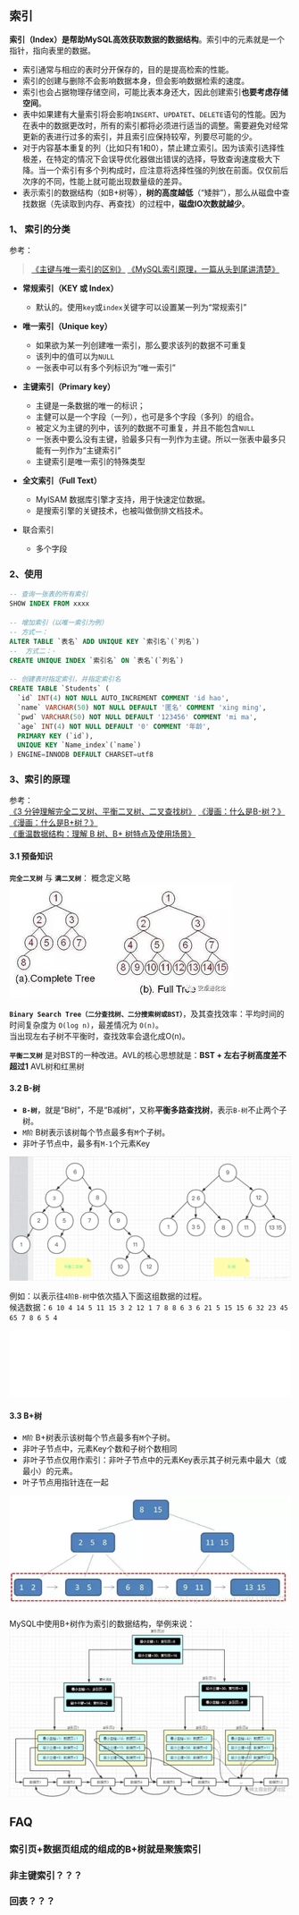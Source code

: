 ## 索引
**索引（Index）**是帮助MySQL高效获取数据的**数据结构**。索引中的元素就是一个指针，指向表里的数据。
- 索引通常与相应的表时分开保存的，目的是提高检索的性能。
- 索引的创建与删除不会影响数据本身，但会影响数据检索的速度。
- 索引也会占据物理存储空间，可能比表本身还大，因此创建索引**也要考虑存储空间**。
- 表中如果建有大量索引将会影响`INSERT`、`UPDATET`、`DELETE`语句的性能。因为在表中的数据更改时，所有的索引都将必须进行适当的调整。需要避免对经常更新的表进行过多的索引，并且索引应保持较窄，列要尽可能的少。
- 对于内容基本重复的列（比如只有1和0），禁止建立索引。因为该索引选择性极差，在特定的情况下会误导优化器做出错误的选择，导致查询速度极大下降。当一个索引有多个列构成时，应注意将选择性强的列放在前面。仅仅前后次序的不同，性能上就可能出现数量级的差异。
- 表示索引的数据结构（如B+树等），**树的高度越低**（“矮胖”），那么从磁盘中查找数据（先读取到内存、再查找）的过程中，**磁盘IO次数就越少**。

### 1、 索引的分类

参考：
> [《主键与唯一索引的区别》](https://blog.mimvp.com/article/7462.html)
> [《MySQL索引原理，一篇从头到尾讲清楚》](https://juejin.cn/post/6931901822231642125#heading-4)

- **常规索引（KEY 或 Index）**
  - 默认的。使用`key`或`index`关键字可以设置某一列为“常规索引”

- **唯一索引（Unique key）**
  - 如果欲为某一列创建唯一索引，那么要求该列的数据不可重复
  - 该列中的值可以为`NULL`
  - 一张表中可以有多个列标识为“唯一索引”

- **主键索引（Primary key）**
  - 主键是一条数据的唯一的标识；
  - 主健可以是一个字段（一列），也可是多个字段（多列）的组合。
  - 被定义为主键的列中，该列的数据不可重复，并且不能包含`NULL`
  - 一张表中要么没有主键，验最多只有一列作为主键。所以一张表中最多只能有一列作为“主键索引”
  - 主键索引是唯一索引的特殊类型

- **全文索引（Full Text）**
  - MyISAM 数据库引擎才支持，用于快速定位数据。
  - 是搜索引擎的关键技术，也被叫做倒排文档技术。

- 联合索引
  - 多个字段

### 2、使用
```sql
-- 查询一张表的所有索引
SHOW INDEX FROM xxxx

-- 增加索引（以唯一索引为例）
-- 方式一：
ALTER TABLE `表名` ADD UNIQUE KEY `索引名`(`列名`)
--  方式二：·
CREATE UNIQUE INDEX `索引名` ON `表名`(`列名`)

-- 创建表时指定索引，并指定索引名
CREATE TABLE `Students` (
  `id` INT(4) NOT NULL AUTO_INCREMENT COMMENT 'id hao',
  `name` VARCHAR(50) NOT NULL DEFAULT '匿名' COMMENT 'xing ming',
  `pwd` VARCHAR(50) NOT NULL DEFAULT '123456' COMMENT 'mi ma',
  `age` INT(4) NOT NULL DEFAULT '0' COMMENT '年龄',
  PRIMARY KEY (`id`),
  UNIQUE KEY `Name_index`(`name`)
) ENGINE=INNODB DEFAULT CHARSET=utf8

```

### 3、索引的原理
参考：  
[《3 分钟理解完全二叉树、平衡二叉树、二叉查找树》](https://mp.weixin.qq.com/s/K_oGI2rl3epTirxkST5LVQ)
[《漫画：什么是B-树？》](https://mp.weixin.qq.com/s?__biz=MzIxMjE5MTE1Nw==&mid=2653190965&idx=1&sn=53f78fa037386f85531832cd5322d2a0
)  
[《漫画：什么是B+树？》](https://mp.weixin.qq.com/s/jRZMMONW3QP43dsDKIV9VQ)  
[《重温数据结构：理解 B 树、B+ 树特点及使用场景》](https://blog.csdn.net/u011240877/article/details/80490663)


#### 3.1 预备知识

**`完全二叉树`** 与 **`满二叉树`**：
概念定义略
![](assets/2022-01-26-16-00-00.png)

**`Binary Search Tree（二分查找树、二分搜索树或BST）`**，及其查找效率：平均时间的时间复杂度为 `O(log n)`，最差情况为 `O(n)`。  
当出现左右子树不平衡时，查找效率会退化成O(n)。

**`平衡二叉树`** 是对BST的一种改进。AVL的核心思想就是：**BST + 左右子树高度差不超过1**
AVL树和红黑树

#### 3.2 B-树
- **`B-树`**，就是“B树”，不是“B减树”，又称**平衡多路查找树**，表示`B-树`不止两个子树。
- `M阶` B树表示该树每个节点最多有`M`个子树。
- 非叶子节点中，最多有`M-1`个元素Key

![](assets/2022-01-26-16-50-36.png)

例如：以表示往`4阶B-树`中依次插入下面这组数据的过程。  
候选数据：`6 10 4 14 5 11 15 3 2 12 1 7 8 8 6 3 6 21 5 15 15 6 32 23 45 65 7 8 6 5 4`

![](assets/2022-01-26-16-50-37.gif)


#### 3.3 B+树
- `M阶` B+树表示该树每个节点最多有`M`个子树。
- 非叶子节点中，元素Key个数和子树个数相同
- 非叶子节点仅用作索引：非叶子节点中的元素Key表示其子树元素中最大（或最小）的元素。
- 叶子节点用指针连在一起

![](assets/2022-01-26-17-17-46.png)  

MySQL中使用B+树作为索引的数据结构，举例来说：  
![](assets/2022-01-26-17-20-34.png)  





## FAQ

### 索引页+数据页组成的组成的B+树就是聚簇索引

### 非主键索引？？？

### 回表？？？


